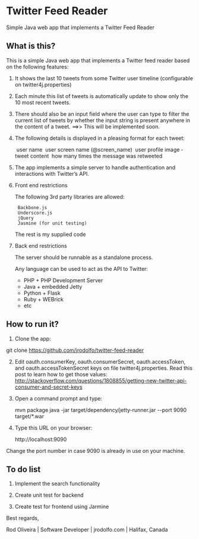 # Twitter Feed Reader
Simple Java web app that implements a Twitter Feed Reader

## What is this?

This is a simple Java web app that implements a Twitter feed reader based on the following features:

1) It shows the last 10 tweets from some Twitter user timeline (configurable on twitter4j.properties)

2) Each minute this list of tweets is automatically update to show only the 10 most recent tweets.

3) There should also be an input field where the user can type to filter the current list of tweets 
by whether the input string is present anywhere in the content of a tweet. ==>> This will be implemented soon.

4) The following details is displayed in a pleasing format for each tweet:

	­ user name
	­ user screen name (@screen_name)
	­ user profile image
	­ tweet content
	­ how many times the message was retweeted

5) The app implements a simple server to handle authentication and interactions with Twitter’s API.

6) Front end restrictions

	The following 3rd party libraries are allowed:

		Backbone.js
		Underscore.js
		jQuery
		Jasmine (for unit testing)
		
	The rest is my supplied code

7) Back end restrictions

	The server should be runnable as a standalone process.

	Any language can be used to act as the API to Twitter:

	- PHP    + PHP Development Server
	- Java   + embedded Jetty
	- Python + Flask
	- Ruby   + WEBrick
	- etc

## How to run it?

1) Clone the app:

git clone https://github.com/jrodolfo/twitter-feed-reader

2) Edit oauth.consumerKey, oauth.consumerSecret, oauth.accessToken, and oauth.accessTokenSecret keys on file twitter4j.properties. Read this post to learn how to get those values: http://stackoverflow.com/questions/1808855/getting-new-twitter-api-consumer-and-secret-keys

3) Open a command prompt and type:

    mvn package
    java -jar target/dependency/jetty-runner.jar --port 9090 target/*.war

4) Type this URL on your browser:

    http://localhost:9090

Change the port number in case 9090 is already in use on your machine.

## To do list

1) Implement the search functionality

2) Create unit test for backend

3) Create test for frontend using Jarmine

Best regards,

Rod Oliveira | Software Developer | jrodolfo.com | Halifax, Canada
